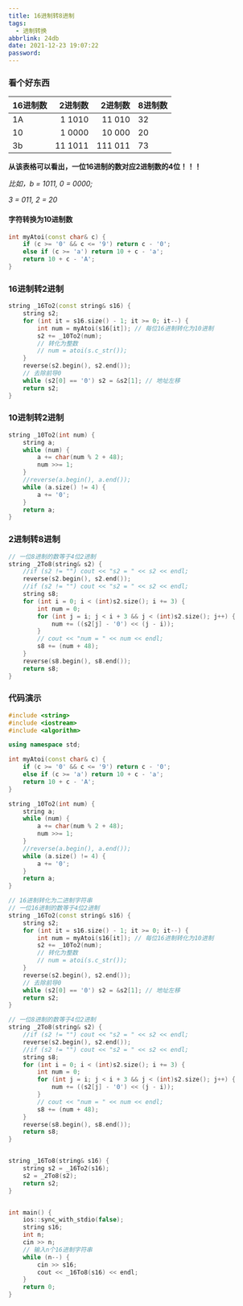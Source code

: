 ```yaml
---
title: 16进制转8进制
tags:
  - 进制转换
abbrlink: 24db
date: 2021-12-23 19:07:22
password:
---
```






### 看个好东西



| 16进制数 | 2进制数 | 2进制数 | 8进制数 |
| -------- | ------: | ------: | ------- |
| 1A       |  1 1010 |  11 010 | 32      |
| 10       |  1 0000 |  10 000 | 20      |
| 3b       | 11 1011 | 111 011 | 73      |



**从该表格可以看出，一位16进制的数对应2进制数的4位！！！**

*比如，b = 1011, 0 = 0000;*

*3 = 011,  2 = 20*





#### 字符转换为10进制数



~~~c++
int myAtoi(const char& c) {
	if (c >= '0' && c <= '9') return c - '0';
	else if (c >= 'a') return 10 + c - 'a';
	return 10 + c - 'A';
}
~~~







### 16进制转2进制



~~~c++
string _16To2(const string& s16) {
	string s2;
	for (int it = s16.size() - 1; it >= 0; it--) {
		int num = myAtoi(s16[it]); // 每位16进制转化为10进制
		s2 += _10To2(num);
		// 转化为整数
		// num = atoi(s.c_str());
	}
	reverse(s2.begin(), s2.end());
	// 去除前导0 
	while (s2[0] == '0') s2 = &s2[1]; // 地址左移
	return s2;
}
~~~





### 10进制转2进制



~~~c++
string _10To2(int num) {
	string a;
	while (num) {
		a += char(num % 2 + 48);
		num >>= 1;
	}
	//reverse(a.begin(), a.end());
	while (a.size() != 4) {
		a += '0';
	}
	return a;
} 
~~~





### 2进制转8进制



~~~c++
// 一位8进制的数等于4位2进制  
string _2To8(string& s2) {
	//if (s2 != "") cout << "s2 = " << s2 << endl;
	reverse(s2.begin(), s2.end());
	//if (s2 != "") cout << "s2 = " << s2 << endl;
	string s8;
	for (int i = 0; i < (int)s2.size(); i += 3) {
		int num = 0;
		for (int j = i; j < i + 3 && j < (int)s2.size(); j++) {
			num += ((s2[j] - '0') << (j - i));
		}
		// cout << "num = " << num << endl;
		s8 += (num + 48);
	}
	reverse(s8.begin(), s8.end());
	return s8;
} 
~~~





### 代码演示



~~~c++
#include <string>
#include <iostream>
#include <algorithm>

using namespace std;

int myAtoi(const char& c) {
	if (c >= '0' && c <= '9') return c - '0';
	else if (c >= 'a') return 10 + c - 'a';
	return 10 + c - 'A';
}

string _10To2(int num) {
	string a;
	while (num) {
		a += char(num % 2 + 48);
		num >>= 1;
	}
	//reverse(a.begin(), a.end());
	while (a.size() != 4) {
		a += '0';
	}
	return a;
} 

// 16进制转化为二进制字符串 
// 一位16进制的数等于4位2进制 
string _16To2(const string& s16) {
	string s2;
	for (int it = s16.size() - 1; it >= 0; it--) {
		int num = myAtoi(s16[it]); // 每位16进制转化为10进制
		s2 += _10To2(num);
		// 转化为整数
		// num = atoi(s.c_str());
	}
	reverse(s2.begin(), s2.end());
	// 去除前导0 
	while (s2[0] == '0') s2 = &s2[1]; // 地址左移
	return s2;
}

// 一位8进制的数等于4位2进制  
string _2To8(string& s2) {
	//if (s2 != "") cout << "s2 = " << s2 << endl;
	reverse(s2.begin(), s2.end());
	//if (s2 != "") cout << "s2 = " << s2 << endl;
	string s8;
	for (int i = 0; i < (int)s2.size(); i += 3) {
		int num = 0;
		for (int j = i; j < i + 3 && j < (int)s2.size(); j++) {
			num += ((s2[j] - '0') << (j - i));
		}
		// cout << "num = " << num << endl;
		s8 += (num + 48);
	}
	reverse(s8.begin(), s8.end());
	return s8;
} 


string _16To8(string& s16) {
	string s2 = _16To2(s16);
	s2 = _2To8(s2);
	return s2;
}


int main() {
	ios::sync_with_stdio(false);
	string s16;
	int n;
	cin >> n;
    // 输入n个16进制字符串
	while (n--) {
		cin >> s16;
		cout << _16To8(s16) << endl;
	}
	return 0;
}
~~~





